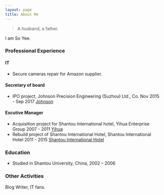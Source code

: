 ```yaml
---
layout: page
title: About Me
---
```




<blockquote class="full-width"><p>A husband, a father.</p></blockquote>

I am So Yee. 

### Professional Experience ###

#### IT ####
* Secure cameras repair for Amazon supplier.

#### Secretary of board ####
* IPO project, Johnson Precision Engineering (Suzhou) Ltd., Co. Nov 2015 - Sep 2017 [Johnson](http://www.jspesz.com/index_en.html)

#### Excutive Manager ####
* Acquisition project for Shantou International hotel, Yihua Enterprise Group 2007 - 2011 [Yihua](http://www.yihuagroup.com/)
* Rebuild project of Shantou International Hotel, Shantou International Hotel 2011 - 2015 [Shantou International Hotel](http://ngdst.gshmhotels.com)


### Education
* Studied in Shantou University, China, 2002 – 2006


### Other Activities

Blog Writer, IT fans.
